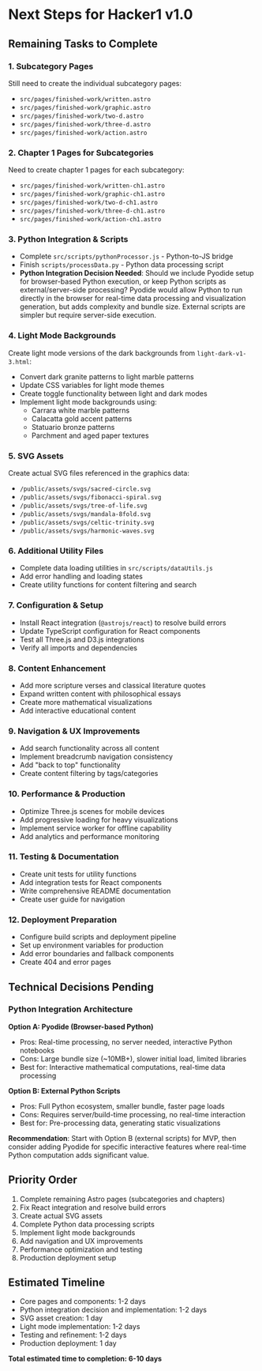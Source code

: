 # Next Steps for Hacker1 v1.0

## Remaining Tasks to Complete

### 1. Subcategory Pages
Still need to create the individual subcategory pages:
- `src/pages/finished-work/written.astro`
- `src/pages/finished-work/graphic.astro` 
- `src/pages/finished-work/two-d.astro`
- `src/pages/finished-work/three-d.astro`
- `src/pages/finished-work/action.astro`

### 2. Chapter 1 Pages for Subcategories
Need to create chapter 1 pages for each subcategory:
- `src/pages/finished-work/written-ch1.astro`
- `src/pages/finished-work/graphic-ch1.astro`
- `src/pages/finished-work/two-d-ch1.astro`
- `src/pages/finished-work/three-d-ch1.astro`
- `src/pages/finished-work/action-ch1.astro`

### 3. Python Integration & Scripts
- Complete `src/scripts/pythonProcessor.js` - Python-to-JS bridge
- Finish `scripts/processData.py` - Python data processing script
- **Python Integration Decision Needed**: Should we include Pyodide setup for browser-based Python execution, or keep Python scripts as external/server-side processing? Pyodide would allow Python to run directly in the browser for real-time data processing and visualization generation, but adds complexity and bundle size. External scripts are simpler but require server-side execution.

### 4. Light Mode Backgrounds
Create light mode versions of the dark backgrounds from `light-dark-v1-3.html`:
- Convert dark granite patterns to light marble patterns
- Update CSS variables for light mode themes
- Create toggle functionality between light and dark modes
- Implement light mode backgrounds using:
  - Carrara white marble patterns
  - Calacatta gold accent patterns  
  - Statuario bronze patterns
  - Parchment and aged paper textures

### 5. SVG Assets
Create actual SVG files referenced in the graphics data:
- `/public/assets/svgs/sacred-circle.svg`
- `/public/assets/svgs/fibonacci-spiral.svg`
- `/public/assets/svgs/tree-of-life.svg`
- `/public/assets/svgs/mandala-8fold.svg`
- `/public/assets/svgs/celtic-trinity.svg`
- `/public/assets/svgs/harmonic-waves.svg`

### 6. Additional Utility Files
- Complete data loading utilities in `src/scripts/dataUtils.js`
- Add error handling and loading states
- Create utility functions for content filtering and search

### 7. Configuration & Setup
- Install React integration (`@astrojs/react`) to resolve build errors
- Update TypeScript configuration for React components
- Test all Three.js and D3.js integrations
- Verify all imports and dependencies

### 8. Content Enhancement
- Add more scripture verses and classical literature quotes
- Expand written content with philosophical essays
- Create more mathematical visualizations
- Add interactive educational content

### 9. Navigation & UX Improvements
- Add search functionality across all content
- Implement breadcrumb navigation consistency
- Add "back to top" functionality
- Create content filtering by tags/categories

### 10. Performance & Production
- Optimize Three.js scenes for mobile devices
- Add progressive loading for heavy visualizations
- Implement service worker for offline capability
- Add analytics and performance monitoring

### 11. Testing & Documentation
- Create unit tests for utility functions
- Add integration tests for React components
- Write comprehensive README documentation
- Create user guide for navigation

### 12. Deployment Preparation
- Configure build scripts and deployment pipeline
- Set up environment variables for production
- Add error boundaries and fallback components
- Create 404 and error pages

## Technical Decisions Pending

### Python Integration Architecture
**Option A: Pyodide (Browser-based Python)**
- Pros: Real-time processing, no server needed, interactive Python notebooks
- Cons: Large bundle size (~10MB+), slower initial load, limited libraries
- Best for: Interactive mathematical computations, real-time data processing

**Option B: External Python Scripts**
- Pros: Full Python ecosystem, smaller bundle, faster page loads
- Cons: Requires server/build-time processing, no real-time interaction
- Best for: Pre-processing data, generating static visualizations

**Recommendation**: Start with Option B (external scripts) for MVP, then consider adding Pyodide for specific interactive features where real-time Python computation adds significant value.

## Priority Order
1. Complete remaining Astro pages (subcategories and chapters)
2. Fix React integration and resolve build errors
3. Create actual SVG assets
4. Complete Python data processing scripts
5. Implement light mode backgrounds
6. Add navigation and UX improvements
7. Performance optimization and testing
8. Production deployment setup

## Estimated Timeline
- Core pages and components: 1-2 days
- Python integration decision and implementation: 1-2 days  
- SVG asset creation: 1 day
- Light mode implementation: 1-2 days
- Testing and refinement: 1-2 days
- Production deployment: 1 day

**Total estimated time to completion: 6-10 days**
